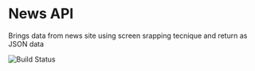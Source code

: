 # News API

Brings data from news site using screen srapping tecnique and return as JSON data

![Build Status]('./news_api.png')